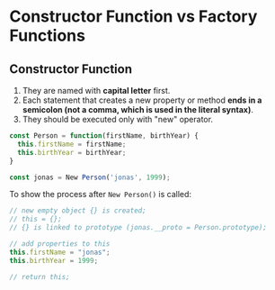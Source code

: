 # Constructor Function vs Factory Functions

## Constructor Function

1. They are named with **capital letter** first.
2. Each statement that creates a new property or method **ends in a semicolon (not a comma, which is used in the literal syntax)**.
3. They should be executed only with "new" operator.

```javascript
const Person = function(firstName, birthYear) {
  this.firstName = firstName;
  this.birthYear = birthYear;
}

const jonas = New Person('jonas', 1999);
```

To show the process after `New Person()` is called:

```javascript
// new empty object {} is created;
// this = {};
// {} is linked to prototype (jonas.__proto = Person.prototype);

// add properties to this
this.firstName = "jonas";
this.birthYear = 1999;

// return this;
```
